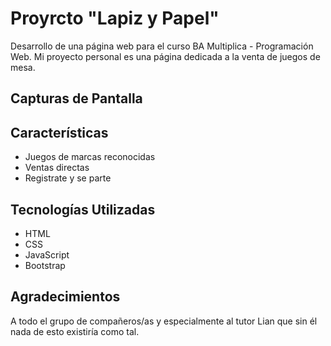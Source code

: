 # Proyrcto "Lapiz y Papel"

Desarrollo de una página web para el curso BA Multiplica - Programación Web.
Mi proyecto personal es una página dedicada a la venta de juegos de mesa.

## Capturas de Pantalla


## Características

- Juegos de marcas reconocidas
- Ventas directas
- Registrate y se parte

## Tecnologías Utilizadas

- HTML
- CSS
- JavaScript
- Bootstrap

## Agradecimientos

A todo el grupo de compañeros/as y especialmente al tutor Lian que sin él nada de esto existiría como tal.

